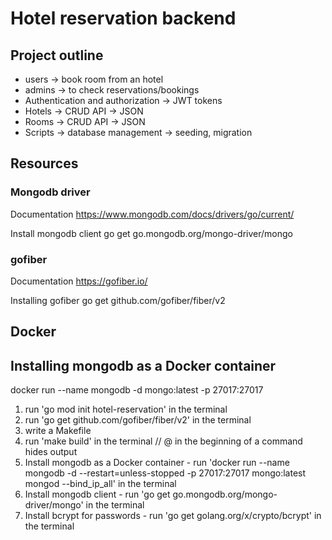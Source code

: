 # Hotel reservation backend

## Project outline
- users -> book room from an hotel
- admins -> to check reservations/bookings
- Authentication and authorization -> JWT tokens
- Hotels -> CRUD API -> JSON
- Rooms -> CRUD API -> JSON
- Scripts -> database management -> seeding, migration

## Resources
### Mongodb driver
Documentation
https://www.mongodb.com/docs/drivers/go/current/

Install mongodb client
go get go.mongodb.org/mongo-driver/mongo

### gofiber
Documentation
https://gofiber.io/

Installing gofiber
go get github.com/gofiber/fiber/v2

## Docker
## Installing mongodb as a Docker container
docker run --name mongodb -d mongo:latest -p 27017:27017

1. run 'go mod init hotel-reservation' in the terminal
2. run 'go get github.com/gofiber/fiber/v2' in the terminal
3. write a Makefile
3. run 'make build' in the terminal
// @ in the beginning of a command hides output
4. Install mongodb as a Docker container - run 'docker run --name mongodb -d --restart=unless-stopped -p 27017:27017 mongo:latest mongod --bind_ip_all' in the terminal
5. Install mongodb client - run 'go get go.mongodb.org/mongo-driver/mongo' in the terminal
6. Install bcrypt for passwords - run 'go get golang.org/x/crypto/bcrypt' in the terminal